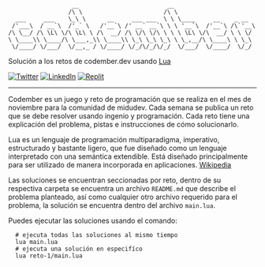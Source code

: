```
                  __                         __                       
                 /\ \                       /\ \                      
  ___     ___    \_\ \      __     ___ ___  \ \ \____     __    _ __  
 /'___\  / __`\  /'_` \   /'__`\ /' __` __`\ \ \ '__`\  /'__`\ /\`'__\
/\ \__/ /\ \L\ \/\ \L\ \ /\  __/ /\ \/\ \/\ \ \ \ \L\ \/\  __/ \ \ \/ 
\ \____\\ \____/\ \___,_\\ \____\\ \_\ \_\ \_\ \ \_,__/\ \____\ \ \_\ 
 \/____/ \/___/  \/__,_ / \/____/ \/_/\/_/\/_/  \/___/  \/____/  \/_/ 

```

Solución a los retos de codember.dev usando [Lua](https://www.lua.org)

[![Twitter](https://img.shields.io/badge/Twitter-%231DA1F2.svg?style=for-the-badge&logo=Twitter&logoColor=white)](https://twitter.com/fredoist)
[![LinkedIn](https://img.shields.io/badge/linkedin-%230077B5.svg?style=for-the-badge&logo=linkedin&logoColor=white)](https://www.linkedin.com/in/alfredogonzalezr)
[![Replit](https://img.shields.io/badge/Replit-DD1200?style=for-the-badge&logo=Replit&logoColor=white)](https://replit.com/@fredoist/codemberdev)

---
Codember es un juego y reto de programación que se realiza en el mes de noviembre para la comunidad de midudev. Cada semana se publica un reto que se debe resolver usando ingenio y programación. Cada reto tiene una explicación del problema, pistas e instrucciones de cómo solucionarlo.

Lua es un lenguaje de programación multiparadigma, imperativo, estructurado y bastante ligero, que fue diseñado como un lenguaje interpretado con una semántica extendible. Está diseñado principalmente para ser utilizado de manera incorporada en aplicaciones. [Wikipedia](https://es.wikipedia.org/wiki/Lua)

Las soluciones se encuentran seccionadas por reto, dentro de su respectiva carpeta se encuentra un archivo `README.md` que describe el problema planteado, así como cualquier otro archivo requerido para el problema, la solución se encuentra dentro del archivo `main.lua`.

Puedes ejecutar las soluciones usando el comando:
```shell
  # ejecuta todas las soluciones al mismo tiempo
  lua main.lua
  # ejecuta una solución en especifíco
  lua reto-1/main.lua
```
